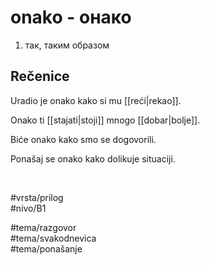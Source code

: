 # onako - онако

1. так, таким образом  

## Rečenice

Uradio je onako kako si mu [[reći|rekao]].

Onako ti [[stajati|stoji]] mnogo [[dobar|bolje]].

Biće onako kako smo se dogovorili.

Ponašaj se onako kako dolikuje situaciji.

<br>

#vrsta/prilog  
#nivo/B1  

#tema/razgovor  
#tema/svakodnevica  
#tema/ponašanje
